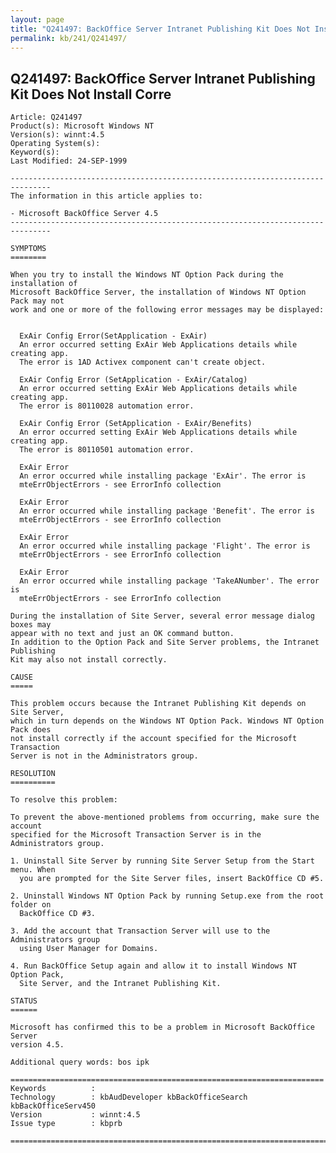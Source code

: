 ```yaml
---
layout: page
title: "Q241497: BackOffice Server Intranet Publishing Kit Does Not Install Corre"
permalink: kb/241/Q241497/
---
```


## Q241497: BackOffice Server Intranet Publishing Kit Does Not Install Corre

	Article: Q241497
	Product(s): Microsoft Windows NT
	Version(s): winnt:4.5
	Operating System(s): 
	Keyword(s): 
	Last Modified: 24-SEP-1999
	
	-------------------------------------------------------------------------------
	The information in this article applies to:
	
	- Microsoft BackOffice Server 4.5 
	-------------------------------------------------------------------------------
	
	SYMPTOMS
	========
	
	When you try to install the Windows NT Option Pack during the installation of
	Microsoft BackOffice Server, the installation of Windows NT Option Pack may not
	work and one or more of the following error messages may be displayed:
	
	  
	  ExAir Config Error(SetApplication - ExAir)
	  An error occurred setting ExAir Web Applications details while creating app.
	  The error is 1AD Activex component can't create object.
	
	  ExAir Config Error (SetApplication - ExAir/Catalog)
	  An error occurred setting ExAir Web Applications details while creating app.
	  The error is 80110028 automation error.
	
	  ExAir Config Error (SetApplication - ExAir/Benefits)
	  An error occurred setting ExAir Web Applications details while creating app.
	  The error is 80110501 automation error.
	
	  ExAir Error
	  An error occurred while installing package 'ExAir'. The error is
	  mteErrObjectErrors - see ErrorInfo collection
	
	  ExAir Error
	  An error occurred while installing package 'Benefit'. The error is
	  mteErrObjectErrors - see ErrorInfo collection
	
	  ExAir Error
	  An error occurred while installing package 'Flight'. The error is
	  mteErrObjectErrors - see ErrorInfo collection
	
	  ExAir Error
	  An error occurred while installing package 'TakeANumber'. The error is
	  mteErrObjectErrors - see ErrorInfo collection
	
	During the installation of Site Server, several error message dialog boxes may
	appear with no text and just an OK command button.
	In addition to the Option Pack and Site Server problems, the Intranet Publishing
	Kit may also not install correctly.
	
	CAUSE
	=====
	
	This problem occurs because the Intranet Publishing Kit depends on Site Server,
	which in turn depends on the Windows NT Option Pack. Windows NT Option Pack does
	not install correctly if the account specified for the Microsoft Transaction
	Server is not in the Administrators group.
	
	RESOLUTION
	==========
	
	To resolve this problem:
	
	To prevent the above-mentioned problems from occurring, make sure the account
	specified for the Microsoft Transaction Server is in the Administrators group.
	
	1. Uninstall Site Server by running Site Server Setup from the Start menu. When
	  you are prompted for the Site Server files, insert BackOffice CD #5.
	
	2. Uninstall Windows NT Option Pack by running Setup.exe from the root folder on
	  BackOffice CD #3.
	
	3. Add the account that Transaction Server will use to the Administrators group
	  using User Manager for Domains.
	
	4. Run BackOffice Setup again and allow it to install Windows NT Option Pack,
	  Site Server, and the Intranet Publishing Kit.
	
	STATUS
	======
	
	Microsoft has confirmed this to be a problem in Microsoft BackOffice Server
	version 4.5.
	
	Additional query words: bos ipk
	
	======================================================================
	Keywords          :  
	Technology        : kbAudDeveloper kbBackOfficeSearch kbBackOfficeServ450
	Version           : winnt:4.5
	Issue type        : kbprb
	
	=============================================================================
	
